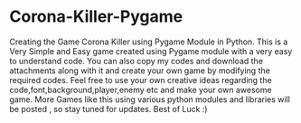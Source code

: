 # Corona-Killer-Pygame
Creating the Game Corona Killer using Pygame Module in Python.
This is a Very Simple and Easy game created using Pygame module with a very easy to understand code.
You can also copy my codes and download the attachments along with it and create your own game by modifying the required codes.
Feel free to use your own creative ideas regarding the code,font,background,player,enemy etc and make your own awesome game.
More Games like this using various python modules and libraries will be posted , so stay tuned for updates. 
Best of Luck :)
